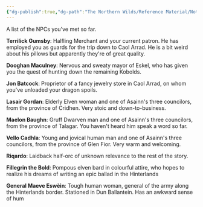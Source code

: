 ```yaml
---
{"dg-publish":true,"dg-path":"The Northern Wilds/Reference Material/Notable NPCs.md","permalink":"/the-northern-wilds/reference-material/notable-np-cs/","tags":["TTRPG/Campaigns/Northern-Wilds","Journal"]}
---
```


A list of the NPCs you've met so far.

**Terrilick Gumsby**: Halfling Merchant and your current patron. He has employed you as guards for the trip down to Caol Arrad. He is a bit weird about his pillows but apparently they're of great quality.

**Dooghan Maculney**: Nervous and sweaty mayor of Eskel, who has given you the quest of hunting down the remaining Kobolds.

**Jon Batcock**: Proprietor of a fancy jewelry store in Caol Arrad, on whom you've unloaded your dragon spoils.

**Lasair Gordan**: Elderly Elven woman and one of Asainn's three councilors, from the province of Cridhen. Very stoic and down-to-business.

**Maelon Baughn**: Gruff Dwarven man and one of Asainn's three councilors, from the province of Talagar. You haven't heard him speak a word so far.

**Vello Cadhla**: Young and jovical human man and one of Asainn's three councilors, from the province of Glen Fior. Very warm and welcoming.

**Riqardo**: Laidback half-orc of unknown relevance to the rest of the story.

**Fillegrin the Bold**: Pompous elven bard in colourful attire, who hopes to realize his dreams of writing an epic ballad in the Hinterlands

**General Maeve Eswèin**: Tough human woman, general of the army along the Hinterlands border. Stationed in Dun Ballantein. Has an awkward sense of hum